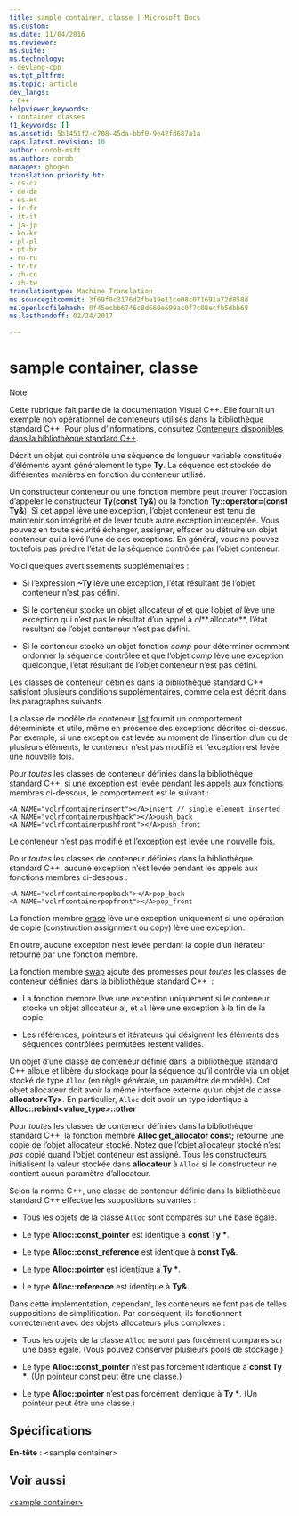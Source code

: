 ```yaml
---
title: sample container, classe | Microsoft Docs
ms.custom: 
ms.date: 11/04/2016
ms.reviewer: 
ms.suite: 
ms.technology:
- devlang-cpp
ms.tgt_pltfrm: 
ms.topic: article
dev_langs:
- C++
helpviewer_keywords:
- container classes
f1_keywords: []
ms.assetid: 5b1451f2-c708-45da-bbf0-9e42fd687a1a
caps.latest.revision: 10
author: corob-msft
ms.author: corob
manager: ghogen
translation.priority.ht:
- cs-cz
- de-de
- es-es
- fr-fr
- it-it
- ja-jp
- ko-kr
- pl-pl
- pt-br
- ru-ru
- tr-tr
- zh-cn
- zh-tw
translationtype: Machine Translation
ms.sourcegitcommit: 3f69f0c3176d2fbe19e11ce08c071691a72d858d
ms.openlocfilehash: 0f45ecbb6746c8d660e699ac0f7c08ecfb5dbb68
ms.lasthandoff: 02/24/2017

---
```

# <a name="sample-container-class"></a>sample container, classe
> [!NOTE]
>  Cette rubrique fait partie de la documentation Visual C++. Elle fournit un exemple non opérationnel de conteneurs utilisés dans la bibliothèque standard C++. Pour plus d’informations, consultez [Conteneurs disponibles dans la bibliothèque standard C++](../standard-library/stl-containers.md).  
  
 Décrit un objet qui contrôle une séquence de longueur variable constituée d’éléments ayant généralement le type **Ty**. La séquence est stockée de différentes manières en fonction du conteneur utilisé.  
  
 Un constructeur conteneur ou une fonction membre peut trouver l’occasion d’appeler le constructeur **Ty**(**const Ty&**) ou la fonction **Ty::operator=**(**const Ty&**). Si cet appel lève une exception, l’objet conteneur est tenu de maintenir son intégrité et de lever toute autre exception interceptée. Vous pouvez en toute sécurité échanger, assigner, effacer ou détruire un objet conteneur qui a levé l’une de ces exceptions. En général, vous ne pouvez toutefois pas prédire l’état de la séquence contrôlée par l’objet conteneur.  
  
 Voici quelques avertissements supplémentaires :  
  
-   Si l’expression **~Ty** lève une exception, l’état résultant de l’objet conteneur n’est pas défini.  
  
-   Si le conteneur stocke un objet allocateur *al* et que l’objet *al* lève une exception qui n’est pas le résultat d’un appel à *al***.allocate**, l’état résultant de l’objet conteneur n’est pas défini.  
  
-   Si le conteneur stocke un objet fonction *comp* pour déterminer comment ordonner la séquence contrôlée et que l’objet *comp* lève une exception quelconque, l’état résultant de l’objet conteneur n’est pas défini.  
  
 Les classes de conteneur définies dans la bibliothèque standard C++ satisfont plusieurs conditions supplémentaires, comme cela est décrit dans les paragraphes suivants.  
  
 La classe de modèle de conteneur [list](../standard-library/list-class.md) fournit un comportement déterministe et utile, même en présence des exceptions décrites ci-dessus. Par exemple, si une exception est levée au moment de l’insertion d’un ou de plusieurs éléments, le conteneur n’est pas modifié et l’exception est levée une nouvelle fois.  
  
 Pour *toutes* les classes de conteneur définies dans la bibliothèque standard C++, si une exception est levée pendant les appels aux fonctions membres ci-dessous, le comportement est le suivant :  
  
```  
<A NAME="vclrfcontainerinsert"></A>insert // single element inserted  
<A NAME="vclrfcontainerpushback"></A>push_back  
<A NAME="vclrfcontainerpushfront"></A>push_front  
```  
  
 Le conteneur n’est pas modifié et l’exception est levée une nouvelle fois.  
  
 Pour *toutes* les classes de conteneur définies dans la bibliothèque standard C++, aucune exception n’est levée pendant les appels aux fonctions membres ci-dessous :  
  
```  
<A NAME="vclrfcontainerpopback"></A>pop_back  
<A NAME="vclrfcontainerpopfront"></A>pop_front  
```  
  
 La fonction membre [erase](../standard-library/container-class-erase.md) lève une exception uniquement si une opération de copie (construction assignment ou copy) lève une exception.  
  
 En outre, aucune exception n’est levée pendant la copie d’un itérateur retourné par une fonction membre.  
  
 La fonction membre [swap](../standard-library/container-class-swap.md) ajoute des promesses pour *toutes* les classes de conteneur définies dans la bibliothèque standard C++  :  
  
-   La fonction membre lève une exception uniquement si le conteneur stocke un objet allocateur al, et `al` lève une exception à la fin de la copie.  
  
-   Les références, pointeurs et itérateurs qui désignent les éléments des séquences contrôlées permutées restent valides.  
  
 Un objet d’une classe de conteneur définie dans la bibliothèque standard C++ alloue et libère du stockage pour la séquence qu’il contrôle via un objet stocké de type `Alloc` (en règle générale, un paramètre de modèle). Cet objet allocateur doit avoir la même interface externe qu’un objet de classe **allocator\<Ty>**. En particulier, `Alloc` doit avoir un type identique à **Alloc::rebind<value_type>::other**  
  
 Pour *toutes* les classes de conteneur définies dans la bibliothèque standard C++, la fonction membre **Alloc get_allocator const;** retourne une copie de l’objet allocateur stocké. Notez que l’objet allocateur stocké n’est *pas* copié quand l’objet conteneur est assigné. Tous les constructeurs initialisent la valeur stockée dans **allocateur** à `Alloc` si le constructeur ne contient aucun paramètre d’allocateur.  
  
 Selon la norme C++, une classe de conteneur définie dans la bibliothèque standard C++ effectue les suppositions suivantes :  
  
-   Tous les objets de la classe `Alloc` sont comparés sur une base égale.  
  
-   Le type **Alloc::const_pointer** est identique à **const Ty \***.  
  
-   Le type **Alloc::const_reference** est identique à **const Ty&**.  
  
-   Le type **Alloc::pointer** est identique à **Ty \***.  
  
-   Le type **Alloc::reference** est identique à **Ty&**.  
  
 Dans cette implémentation, cependant, les conteneurs ne font pas de telles suppositions de simplification. Par conséquent, ils fonctionnent correctement avec des objets allocateurs plus complexes :  
  
-   Tous les objets de la classe `Alloc` ne sont pas forcément comparés sur une base égale. (Vous pouvez conserver plusieurs pools de stockage.)  
  
-   Le type **Alloc::const_pointer** n’est pas forcément identique à **const Ty \***. (Un pointeur const peut être une classe.)  
  
-   Le type **Alloc::pointer** n’est pas forcément identique à **Ty \***. (Un pointeur peut être une classe.)  
  
## <a name="requirements"></a>Spécifications  
 **En-tête** : \<sample container>  
  
## <a name="see-also"></a>Voir aussi  
 [\<sample container>](../standard-library/sample-container.md)


